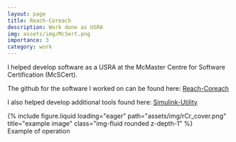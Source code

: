 ```yaml
---
layout: page
title: Reach-Coreach
description: Work done as USRA
img: assets/img/McSert.png
importance: 3
category: work
---
```


I helped develop software as a USRA at the McMaster Centre for Software Certification (McSCert).

The github for the software I worked on can be found here: [Reach-Coreach](https://github.com/McSCert/Reach-Coreach)

I also helped develop additional tools found here: [Simulink-Utility](https://github.com/McSCert/Simulink-Utility)

<div class="row">
    <div class="col-sm mt-3 mt-md-0">
        {% include figure.liquid loading="eager" path="assets/img/rCr_cover.png" title="example image" class="img-fluid rounded z-depth-1" %}
    </div>
</div>
<div class="caption">
    Example of operation
</div>
